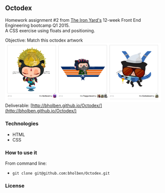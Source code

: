 
## Octodex

Homework assignment #2 from [The Iron Yard's](http://theironyard.com/locations/atlanta/) 12-week Front End Engineering bootcamp Q1 2015.  
A CSS exercise using floats and positioning.  

Objective:  Match this octodex artwork  
![artwork](octodex.png)  
Deliverable: [http://bholben.github.io/Octodex/](http://bholben.github.io/Octodex/)  

### Technologies
  * HTML
  * CSS

### How to use it

From command line:  
  * `git clone git@github.com:bholben/Octodex.git`  

### License

